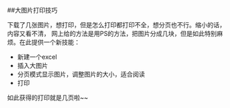 ##大图片打印技巧
<p>下载了几张图片，想打印，但是怎么打印都打印不全，想分页也不行。缩小的话，内容又看不清，
网上给的方法是用PS的方法，把图片分成几块，但是如此特别麻烦。在此提供一个新技能：

*  新建一个excel
*  插入大图片
*  分页模式显示图片，调整图片的大小，适合阅读
*  打印

如此获得的打印就是几页啦~~